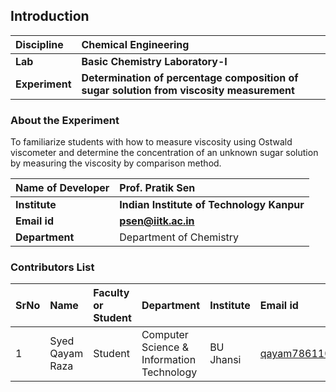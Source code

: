 ## Introduction


<b>Discipline | <b> Chemical Engineering 
:--|:--|
<b> Lab | <b> Basic Chemistry Laboratory-I
<b> Experiment|     <b> Determination of percentage composition of sugar solution from viscosity measurement

### About the Experiment 

To familiarize students with how to measure viscosity using Ostwald viscometer and determine the concentration of an unknown sugar solution by measuring the viscosity by comparison method.

<b>Name of Developer | <b> Prof. Pratik Sen 
:--|:--|
<b> Institute | <b>  Indian Institute of Technology Kanpur
<b> Email id|     <b>  psen@iitk.ac.in
<b> Department |  Department of Chemistry

### Contributors List

SrNo | Name | Faculty or Student | Department| Institute | Email id
:--|:--|:--|:--|:--|:--|
1 | Syed Qayam Raza | Student | Computer Science & Information Technology | BU Jhansi | qayam786110@gmail.com

